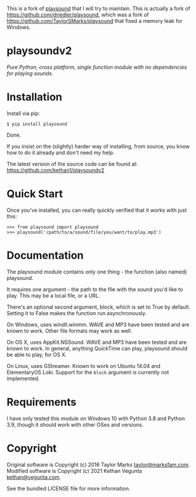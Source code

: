 This is a fork of [playsound](https://github.com/TaylorSMarks/playsound) that I will try to maintain. This is actually a fork of https://github.com/driedler/playsound, which was a fork of https://github.com/TaylorSMarks/playsound that fixed a memory leak for Windows. 

playsoundv2
=========
*Pure Python, cross platform, single function module with no dependencies for playing sounds.*

Installation
============
Install via pip:

```
$ pip install playsound
```

Done.

If you insist on the (slightly) harder way of installing, from source, you know how to do it already and don't need my help.

The latest version of the source code can be found at:
https://github.com/kethan1/playsoundv2

Quick Start
===========
Once you've installed, you can really quickly verified that it works with just this:

```
>>> from playsound import playsound
>>> playsound('/path/to/a/sound/file/you/want/to/play.mp3')
```

Documentation
=============
The playsound module contains only one thing - the function (also named) playsound.

It requires one argument - the path to the file with the sound you'd like to play. This may be a local file, or a URL.

There's an optional second argument, block, which is set to True by default. Setting it to False makes the function run asynchronously.

On Windows, uses windll.winmm. WAVE and MP3 have been tested and are known to work. Other file formats may work as well.

On OS X, uses AppKit.NSSound. WAVE and MP3 have been tested and are known to work. In general, anything QuickTime can play, playsound should be able to play, for OS X.

On Linux, uses GStreamer. Known to work on Ubuntu 14.04 and ElementaryOS
Loki. Support for the `block` argument is currently not implemented.

Requirements
============
I have only tested this module on Windows 10 with Python 3.8 and Python 3.9, though it should work with other OSes and versions. 

Copyright
=========
Original software is Copyright (c) 2016 Taylor Marks <taylor@marksfam.com>.
Modified software is Copyright (c) 2021 Kethan Vegunta <kethan@vegunta.com>. 

See the bundled LICENSE file for more information.
